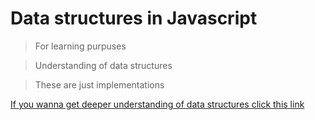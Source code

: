 # Data structures in Javascript

> For learning purpuses

> Understanding of data structures

> These are just implementations


[If you wanna get deeper understanding of data structures click this link](https://en.wikipedia.org/wiki/Data_structure)
